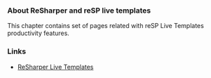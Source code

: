 ﻿---
LeftNavigationNode: true
TopNavigationNode: true
Category: Live Templates
Title: Live Templates
Order: 400
TileLink: true
TileLinkOrder: 40
---
### About ReSharper and reSP live templates
This chapter contains set of pages related with reSP Live Templates productivity features.

### Links
- [ReSharper Live Templates](https://www.jetbrains.com/resharper/features/code_templates.html)

